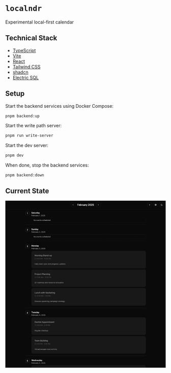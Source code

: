 # `localndr`

Experimental local-first calendar

## Technical Stack

- [TypeScript](https://www.typescriptlang.org/)
- [Vite](https://vitejs.dev/)
- [React](https://react.dev/)
- [Tailwind CSS](https://tailwindcss.com/)
- [shadcn](https://ui.shadcn.com/)
- [Electric SQL](https://electric-sql.com/)

## Setup

Start the backend services using Docker Compose:

```bash
pnpm backend:up
```

Start the write path server:

```bash
pnpm run write-server
```

Start the dev server:

```bash
pnpm dev
```

When done, stop the backend services:

```bash
pnpm backend:down
```

## Current State

![Application Screenshot](./images/screenshot.png)